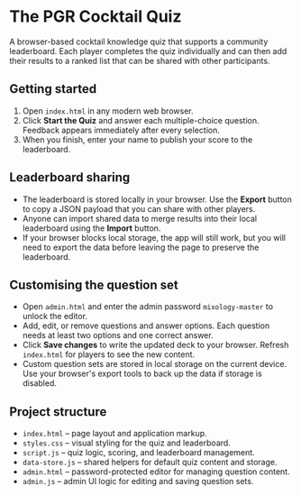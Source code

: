 # The PGR Cocktail Quiz

A browser-based cocktail knowledge quiz that supports a community leaderboard. Each player completes the quiz individually and can then add their results to a ranked list that can be shared with other participants.

## Getting started

1. Open `index.html` in any modern web browser.
2. Click **Start the Quiz** and answer each multiple-choice question. Feedback appears immediately after every selection.
3. When you finish, enter your name to publish your score to the leaderboard.

## Leaderboard sharing

* The leaderboard is stored locally in your browser. Use the **Export** button to copy a JSON payload that you can share with other players.
* Anyone can import shared data to merge results into their local leaderboard using the **Import** button.
* If your browser blocks local storage, the app will still work, but you will need to export the data before leaving the page to preserve the leaderboard.

## Customising the question set

* Open `admin.html` and enter the admin password `mixology-master` to unlock the editor.
* Add, edit, or remove questions and answer options. Each question needs at least two options and one correct answer.
* Click **Save changes** to write the updated deck to your browser. Refresh `index.html` for players to see the new content.
* Custom question sets are stored in local storage on the current device. Use your browser's export tools to back up the data if storage is disabled.

## Project structure

* `index.html` – page layout and application markup.
* `styles.css` – visual styling for the quiz and leaderboard.
* `script.js` – quiz logic, scoring, and leaderboard management.
* `data-store.js` – shared helpers for default quiz content and storage.
* `admin.html` – password-protected editor for managing question content.
* `admin.js` – admin UI logic for editing and saving question sets.

